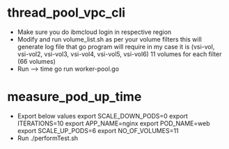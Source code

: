 

# thread_pool_vpc_cli

- Make sure you do ibmcloud login in respective region 
- Modify and run volume_list.sh as per your volume filters this will generate log file that go program will require in my case it is (vsi-vol, vsi-vol2, vsi-vol3, vsi-vol4, vsi-vol5, vsi-vol6) 11 volumes for each filter (66 volumes)
-  Run —> time go run worker-pool.go


# measure_pod_up_time

- Export below values
export SCALE_DOWN_PODS=0
export ITERATIONS=10
export APP_NAME=nginx
export POD_NAME=web
export SCALE_UP_PODS=6
export NO_OF_VOLUMES=11
- Run ./performTest.sh

